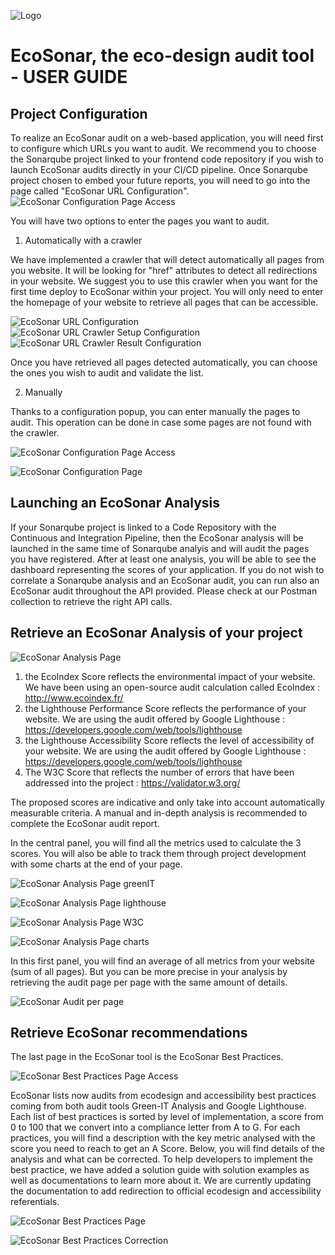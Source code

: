 ![Logo](./images/ecosonar-logo.webp)

# EcoSonar, the eco-design audit tool - USER GUIDE

## Project Configuration

To realize an EcoSonar audit on a web-based application, you will need first to configure which URLs you want to audit.
We recommend you to choose the Sonarqube project linked to your frontend code repository if you wish to launch EcoSonar audits directly in your CI/CD pipeline.
Once Sonarqube project chosen to embed your future reports, you will need to go into the page called "EcoSonar URL Configuration".
![EcoSonar Configuration Page Access](./images/ecosonar-configuration-page.webp)

You will have two options to enter the pages you want to audit.

1. Automatically with a crawler

We have implemented a crawler that will detect automatically all pages from you website. It will be looking for "href" attributes to detect all redirections in your website. We suggest you to use this crawler when you want for the first time deploy to EcoSonar within your project. You will only need to enter the homepage of your website to retrieve all pages that can be accessible.

![EcoSonar URL Configuration](./images/ecosonar-url-configuration.webp)
![EcoSonar URL Crawler Setup Configuration](./images/ecosonar-url-crawler-setup.webp)
![EcoSonar URL Crawler Result Configuration](./images/ecosonar-url-crawler-result.webp)

Once you have retrieved all pages detected automatically, you can choose the ones you wish to audit and validate the list.

2. Manually

Thanks to a configuration popup, you can enter manually the pages to audit. This operation can be done in case some pages are not found with the crawler.

![EcoSonar Configuration Page Access](./images/ecosonar-add-page.webp)

![EcoSonar Configuration Page](./images/ecosonar-configure-urls.webp)

## Launching an EcoSonar Analysis

If your Sonarqube project is linked to a Code Repository with the Continuous and Integration Pipeline, then the EcoSonar analysis will be launched in the same time of Sonarqube analyis and will audit the pages you have registered. After at least one analysis, you will be able to see the dashboard representing the scores of your application.
If you do not wish to correlate a Sonarqube analysis and an EcoSonar audit, you can run also an EcoSonar audit throughout the API provided. Please check at our Postman collection to retrieve the right API calls.

## Retrieve an EcoSonar Analysis of your project

![EcoSonar Analysis Page](./images/ecosonar-analyis-access.webp)

1. the EcoIndex Score reflects the environmental impact of your website. We have been using an open-source audit calculation called EcoIndex : http://www.ecoindex.fr/
2. the Lighthouse Performance Score reflects the performance of your website. We are using the audit offered by Google Lighthouse : https://developers.google.com/web/tools/lighthouse
3. the Lighthouse Accessibility Score reflects the level of accessibility of your website. We are using the audit offered by Google Lighthouse : https://developers.google.com/web/tools/lighthouse
4. The W3C Score that reflects the number of errors that have been addressed into the project : https://validator.w3.org/

The proposed scores are indicative and only take into account automatically measurable criteria. A manual and in-depth analysis is recommended to complete the EcoSonar audit report.

In the central panel, you will find all the metrics used to calculate the 3 scores. You will also be able to track them through project development with some charts at the end of your page.

![EcoSonar Analysis Page greenIT](./images/ecosonar-analyis-greenit.webp)

![EcoSonar Analysis Page lighthouse](./images/ecosonar-analyis-lighthouse.webp)

![EcoSonar Analysis Page W3C](./images/ecosonar-analysis-w3c.webp)

![EcoSonar Analysis Page charts](./images/ecosonar-analyis-charts.webp)


In this first panel, you will find an average of all metrics from your website (sum of all pages). But you can be more precise in your analysis by retrieving the audit page per page with the same amount of details.

![EcoSonar Audit per page](./images/ecosonar-audit-per-page.webp)

## Retrieve EcoSonar recommendations 

The last page in the EcoSonar tool is the EcoSonar Best Practices.

![EcoSonar Best Practices Page Access](./images/ecosonar-best-practices-access.webp)

EcoSonar lists now audits from ecodesign and accessibility best practices coming from both audit tools Green-IT Analysis and Google Lighthouse. Each list of best practices is sorted by level of implementation, a score from 0 to 100 that we convert into a compliance letter from A to G. For each practices, you will find a description with the key metric analysed with the score you need to reach to get an A Score. Below, you will find details of the analysis and what can be corrected. To help developers to implement the best practice, we have added a solution guide with solution examples as well as documentations to learn more about it. We are currently updating the documentation to add redirection to official ecodesign and accessibility referentials.

![EcoSonar Best Practices Page](./images/ecosonar-best-practices.webp)

![EcoSonar Best Practices Correction](./images/ecosonar-best-practices-correction.webp)